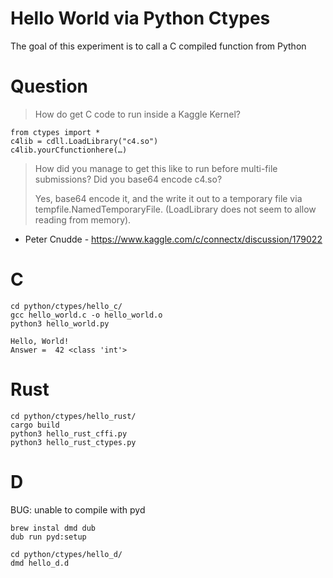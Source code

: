 # Hello World via Python Ctypes

The goal of this experiment is to call a C compiled function from Python

# Question

> How do get C code to run inside a Kaggle Kernel? 
```
from ctypes import *
c4lib = cdll.LoadLibrary("c4.so")
c4lib.yourCfunctionhere(…)
```
> How did you manage to get this like to run before multi-file submissions? Did you base64 encode c4.so?
>
> Yes, base64 encode it, and the write it out to a temporary file via tempfile.NamedTemporaryFile. (LoadLibrary does not seem to allow reading from memory).
- Peter Cnudde - https://www.kaggle.com/c/connectx/discussion/179022


# C

```
cd python/ctypes/hello_c/
gcc hello_world.c -o hello_world.o
python3 hello_world.py
```
```
Hello, World!
Answer =  42 <class 'int'>
```

# Rust
```
cd python/ctypes/hello_rust/
cargo build
python3 hello_rust_cffi.py
python3 hello_rust_ctypes.py
```

# D
BUG: unable to compile with pyd
```
brew instal dmd dub
dub run pyd:setup

cd python/ctypes/hello_d/
dmd hello_d.d 

```